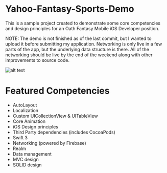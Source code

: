 # Yahoo-Fantasy-Sports-Demo
This is a sample project created to demonstrate some core competencies and design principles for an Oath Fantasy Mobile iOS Developer position.

NOTE: The demo is not finished as of the last commit, but I wanted to upload it before submitting my application. Networking is only live in a few parts of the app, but the underlying data structure is there. All of the networking should be live by the end of the weekend along with other improvements to source code.

![alt text](https://github.com/jwells18/Yahoo-Fantasy-Sports-Demo/blob/master/Yahoo-Fantasy-Sports/YahooFantasySportsPreviewGIF.gif)

# Featured Competencies

- AutoLayout
- Localization
- Custom UICollectionView & UITableView
- Core Animation
- iOS Design principles
- Third Party dependencies (includes CocoaPods)
- Swift 3
- Networking (powered by Firebase)
- Realm 
- Data management 
- MVC design
- SOLID design
